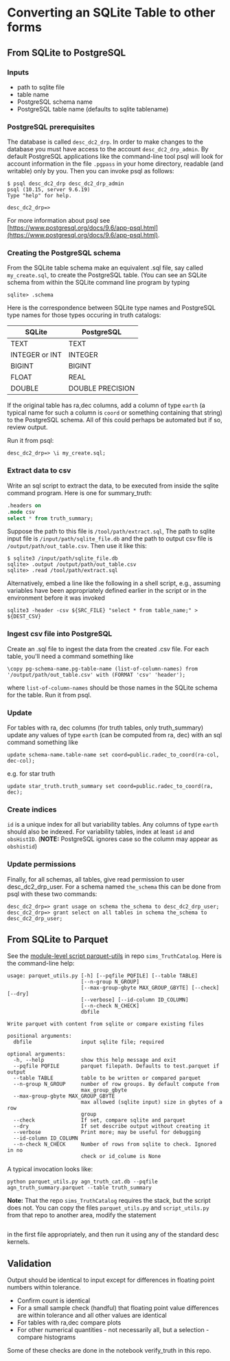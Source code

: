# Converting an SQLite Table to other forms

## From SQLite to PostgreSQL
### Inputs
* path to sqlite file
* table name
* PostgreSQL schema name
* PostgreSQL table name (defaults to sqlite tablename)

### PostgreSQL prerequisites

The database is called `desc_dc2_drp`.  In order to make changes to the database you must have access to the account `desc_dc2_drp_admin`.  By default PostgreSQL applications like the command-line tool psql will look for account information  in the file `.pgpass` in your home directory, readable (and writable) only by you.  Then you can invoke psql as follows:
```
$ psql desc_dc2_drp desc_dc2_drp_admin
psql (10.15, server 9.6.19)
Type "help" for help.

desc_dc2_drp=>
```
For more information about psql see [https://www.postgresql.org/docs/9.6/app-psql.html](https://www.postgresql.org/docs/9.6/app-psql.html).

### Creating the PostgreSQL schema

From the SQLite table schema make an equivalent .sql file, say called `my_create.sql`, to create the PostgreSQL table. (You can see an SQLite schema from within the SQLite command line program by typing
```
sqlite> .schema
```
Here is the correspondence between SQLite type names and PostgreSQL type names for those types occuring in truth catalogs:

| SQLite         | PostgreSQL       |
|----------------|------------------|
| TEXT           | TEXT             |
| INTEGER or INT | INTEGER          |
| BIGINT         | BIGINT           |
| FLOAT          | REAL             |
| DOUBLE         | DOUBLE PRECISION |

If the original table has ra,dec columns, add a column of type `earth` (a typical name for such a column is `coord` or something containing that string) to the PostgreSQL schema. All of this could perhaps be automated but if so, review output.

Run it from psql:

```
desc_dc2_drp=> \i my_create.sql;
```
### Extract data to csv
Write an sql script to extract the data, to be executed from inside the sqlite command program. Here is one for summary_truth:

```sql
.headers on
.mode csv
select * from truth_summary;
```
Suppose the path to this file is  `/tool/path/extract.sql`, The path to sqlite input file is `/input/path/sqlite_file.db` and the path to output csv file is `/output/path/out_table.csv`. Then use it like this:
```
$ sqlite3 /input/path/sqlite_file.db
sqlite> .output /output/path/out_table.csv
sqlite> .read /tool/path/extract.sql
```

Alternatively, embed a line like the following in a shell script, e.g., assuming variables have been appropriately defined earlier in the script or in the environment before it was invoked

```
sqlite3 -header -csv ${SRC_FILE} "select * from table_name;" > ${DEST_CSV}
```
### Ingest csv file into PostgreSQL
Create an .sql file to ingest the data from the created .csv file. For each table, you'll need a command something like
```
\copy pg-schema-name.pg-table-name (list-of-column-names) from '/output/path/out_table.csv' with (FORMAT 'csv' 'header');
```
where `list-of-column-names` should be those names in the SQLite schema for the table. Run it from psql.

### Update
For tables with ra, dec columns (for truth tables, only truth_summary) update any values of type `earth` (can be computed from ra, dec) with an sql command something like
```
update schema-name.table-name set coord=public.radec_to_coord(ra-col, dec-col);
```
e.g. for star truth
```
update star_truth.truth_summary set coord=public.radec_to_coord(ra, dec);
```
### Create indices
`id` is a unique index for all but variability tables. Any columns of type `earth` should also be indexed. For variability tables, index at least `id` and `obsHistID`. (**NOTE:** PostgreSQL ignores case so the column may appear as `obshistid`)

### Update permissions
Finally, for all schemas, all tables, give read permission to user desc_dc2_drp_user. For a schema named `the_schema` this can be done from psql with these two commands:
```
desc_dc2_drp=> grant usage on schema the_schema to desc_dc2_drp_user;
desc_dc2_drp=> grant select on all tables in schema the_schema to desc_dc2_drp_user;
```
## From SQLite to Parquet
See the [module-level script parquet-utils](https://github.com/LSSTDESC/sims_TruthCatalog/blob/master/python/desc/sims_truthcatalog/parquet_utils.py) in repo `sims_TruthCatalog`.  Here is the command-line help:

```
usage: parquet_utils.py [-h] [--pqfile PQFILE] [--table TABLE]
                        [--n-group N_GROUP]
                        [--max-group-gbyte MAX_GROUP_GBYTE] [--check] [--dry]
                        [--verbose] [--id-column ID_COLUMN]
                        [--n-check N_CHECK]
                        dbfile

Write parquet with content from sqlite or compare existing files

positional arguments:
  dbfile                input sqlite file; required

optional arguments:
  -h, --help            show this help message and exit
  --pqfile PQFILE       parquet filepath. Defaults to test.parquet if output
  --table TABLE         table to be written or compared parquet
  --n-group N_GROUP     number of row groups. By default compute from
                        max_group_gbyte
  --max-group-gbyte MAX_GROUP_GBYTE
                        max allowed (sqlite input) size in gbytes of a row
                        group
  --check               If set, compare sqlite and parquet
  --dry                 If set describe output without creating it
  --verbose             Print more; may be useful for debugging
  --id-column ID_COLUMN
  --n-check N_CHECK     Number of rows from sqlite to check. Ignored in no
                        check or id_colume is None
```

A typical invocation looks like:

```
python parquet_utils.py agn_truth_cat.db --pqfile agn_truth_summary.parquet --table truth_summary
```

**Note:** That the repo `sims_TruthCatalog` requires the stack, but the script does not.  You can copy the files `parquet_utils.py` and `script_utils.py` from that repo to another area, modify the statement
```from desc.sims_truthcatalog.script_utils import print_callinfo
```
in the first file appropriately, and then run it using any of the standard desc kernels.

## Validation
Output should be identical to input except for differences in floating point numbers within tolerance.

* Confirm count is identical
* For a small sample check (handful) that floating point value differences are within tolerance and all other values are identical
* For tables with ra,dec compare plots
* For other numerical quantities - not necessarily all, but a selection - compare histograms

Some of these checks are done in the notebook verify_truth in this repo.
